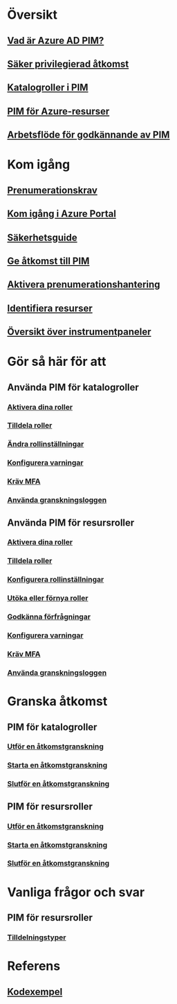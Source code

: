 # Översikt
## [Vad är Azure AD PIM?](pim-configure.md)
## [Säker privilegierad åtkomst](../users-groups-roles/directory-admin-roles-secure.md?toc=%2fazure%2factive-directory%2fprivileged-identity-management%2ftoc.json)
## [Katalogroller i PIM](pim-roles.md)
## [PIM för Azure-resurser](azure-pim-resource-rbac.md)
## [Arbetsflöde för godkännande av PIM](azure-ad-pim-approval-workflow.md)

# Kom igång
## [Prenumerationskrav](subscription-requirements.md)
## [Kom igång i Azure Portal](pim-getting-started.md)
## [Säkerhetsguide](pim-security-wizard.md)
## [Ge åtkomst till PIM](pim-how-to-give-access-to-pim.md)
## [Aktivera prenumerationshantering](pim-resource-roles-enable-subscription-management.md)
## [Identifiera resurser](pim-resource-roles-discover-resources.md)
## [Översikt över instrumentpaneler](pim-resource-roles-overview-dashboards.md)

# Gör så här för att
## Använda PIM för katalogroller
### [Aktivera dina roller](pim-how-to-activate-role.md)
### [Tilldela roller](pim-how-to-add-role-to-user.md)
### [Ändra rollinställningar](pim-how-to-change-default-settings.md)
### [Konfigurera varningar](pim-how-to-configure-security-alerts.md)
### [Kräv MFA](pim-how-to-require-mfa.md)
### [Använda granskningsloggen](pim-how-to-use-audit-log.md)
## Använda PIM för resursroller
### [Aktivera dina roller](pim-resource-roles-activate-your-roles.md)
### [Tilldela roller](pim-resource-roles-assign-roles.md)
### [Konfigurera rollinställningar](pim-resource-roles-configure-role-settings.md)
### [Utöka eller förnya roller](pim-resource-roles-renew-extend.md)
### [Godkänna förfrågningar](pim-resource-roles-approval-workflow.md)
### [Konfigurera varningar](pim-resource-roles-configure-alerts.md)
### [Kräv MFA](pim-resource-roles-require-mfa.md)
### [Använda granskningsloggen](pim-resource-roles-use-the-audit-log.md)

# Granska åtkomst
## PIM för katalogroller
### [Utför en åtkomstgranskning](pim-how-to-perform-security-review.md)
### [Starta en åtkomstgranskning](pim-how-to-start-security-review.md)
### [Slutför en åtkomstgranskning](pim-how-to-complete-review.md)
## PIM för resursroller
### [Utför en åtkomstgranskning](pim-resource-roles-perform-access-review.md)
### [Starta en åtkomstgranskning](pim-resource-roles-start-access-review.md)
### [Slutför en åtkomstgranskning](pim-resource-roles-complete-access-review.md)

# Vanliga frågor och svar
## PIM för resursroller
### [Tilldelningstyper](pim-resource-roles-eligible-visibility.md)

# Referens
## [Kodexempel](https://azure.microsoft.com/resources/samples/?service=active-directory)
